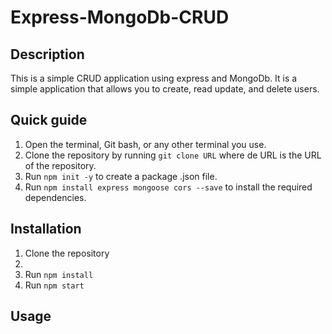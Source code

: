 # Express-MongoDb-CRUD

## Description

This is a simple CRUD application using express and MongoDb. It is a simple application that allows you to create, read update, and delete users.

## Quick guide
1. Open the terminal, Git bash, or any other terminal you use.
2. Clone the repository by running `git clone URL` where de URL is the URL of the repository.
3. Run `npm init -y` to create a package .json file.
4. Run `npm install express mongoose cors --save` to install the required dependencies.


## Installation
1. Clone the repository
2.
3. Run `npm install`
4. Run `npm start`

## Usage